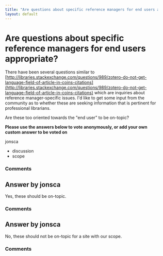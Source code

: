 ```yaml
---
title: "Are questions about specific reference managers for end users appropriate?"
layout: default
---
```

Are questions about specific reference managers for end users appropriate?
=====================
There have been several questions similar to
[http://libraries.stackexchange.com/questions/989/zotero-do-not-get-language-field-of-article-in-coins-citations](http://libraries.stackexchange.com/questions/989/zotero-do-not-get-language-field-of-article-in-coins-citations)
which are inquiries about reference manager-specific issues. I'd like to
get some input from the community as to whether these are seeking
information that is pertinent for professional librarians.

Are these too oriented towards the "end user" to be on-topic?

**Please use the answers below to vote anonymously, or add your own
custom answer to be voted on**

jonsca

<ul class="tags"><li class="tag">discussion</li><li class="tag">scope</li></ul>

### Comments ###


Answer by jonsca
----------------
Yes, these should be on-topic.

### Comments ###

Answer by jonsca
----------------
No, these should not be on-topic for a site with our scope.

### Comments ###

